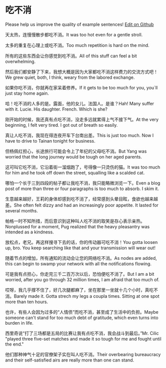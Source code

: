# 吃不消

Please help us improve the quality of example sentences! [Edit on Github](https://github.com/jiyushe/jiyu-example-sentence-source/blob/main/chinese/chibuxiao.md)

<p><span class="chinese">天太热，连慢慢散步都吃不消。</span><span class="english">It was too hot even for a gentle stroll.</span></p>

<p><span class="chinese">太多的重复在心理上或吃不消。</span><span class="english">Too much repetition is hard on the mind.</span></p>

<p><span class="chinese">所有的这些东西会让你感觉到吃不消。</span><span class="english">All of this stuff can feel a bit overwhelming.</span></p>

<p><span class="chinese">然后我们都安静了下来，我想大概是因为大家都吃不消这样费力的交流方式吧！</span><span class="english">We grew quiet, both, I think, weary from the labored exchange.</span></p>

<p><span class="chinese">如果你吃不消，你就再在家呆着修养。</span><span class="english">If it gets to be too much for you, you`ll just stay home again.</span></p>

<p><span class="chinese">哈！吃不消的人多的是。露面，他的女儿。法国人。是谁？</span><span class="english">Hah! Many suffer with it. Lucie. His daughter. French. Which is she?</span></p>

<p><span class="chinese">刚开始的时候，我还真有点吃不消，没走多远就累得上气不接下气。</span><span class="english">At the very beginning, I felt very tired. I got out of breath so easily.</span></p>

<p><span class="chinese">真让人吃不消，我现在得连夜开车下台南出差。</span><span class="english">This is just too much. Now I have to drive to Tainan tonight for business.</span></p>

<p><span class="chinese">但杨佩红担心，长途旅行可能会令上了年纪的父母吃不消。</span><span class="english">But Yang was worried that the long journey would be tough on her aged parents.</span></p>

<p><span class="chinese">这可叫它吃不消，它沿着街一溜烟跑了，号得像一只烫伤的猫。</span><span class="english">It was too much for him and he took off down the street, squalling like a scalded cat.</span></p>

<p><span class="chinese">哪怕一个长于三到四段的帖子都让我吃不消，我只能略微浏览一下。</span><span class="english">Even a blog post of more than three or four paragraphs is too much to absorb. I skim it.</span></p>

<p><span class="chinese">生意越来越好，王莉的身体却感到吃不消了，经常感到头晕目眩，食欲也越来越差。</span><span class="english">She often felt dizzy and had an increasingly poor appetite. It lasted for several months.</span></p>

<p><span class="chinese">帕格一时不知所措，而后意识到这种叫人吃不消的取笑是存心表示亲热。</span><span class="english">Nonplussed for a moment, Pug realized that the heavy pleasantry was intended as a kindness.</span></p>

<p><span class="chinese">放松点，老兄。再这样搜寻下去的话，你的传动器可吃不消！</span><span class="english">You gotta loosen up, bro. You keep searching like that and your transmission will wear out!</span></p>

<p><span class="chinese">随着节点的增加，所有通知的流动会让您的网络吃不消。</span><span class="english">As nodes are added, this can begin to swamp your network with all the notifications flowing.</span></p>

<p><span class="chinese">可是我有点担心，你走完三千二百万次以后，恐怕便吃不消了。</span><span class="english">But I am a bit worried, after you go through 32 million times, I am afraid that too much of.</span></p>

<p><span class="chinese">哎呀，我几乎撑不住了，好几次腿都麻了，坐在那里一坐就十几个小时，真吃不消。</span><span class="english">Barely made it. Gotta strech my legs a coupla times. Sitting at one spot more than ten hours.</span></p>

<p><span class="chinese">也许，有些人会因为过多的“人情债”而吃不消，甚至成了生活中的负担。</span><span class="english">Maybe someone can't stand for too much debt of gratitude, which even turns into burden in life.</span></p>

<p><span class="chinese">西里奇说“打了三场都是五局的比赛让我有点吃不消，我会战斗到最后。”</span><span class="english">Mr. Cilic "played three five-set matches and made it so tough for me and fought until the end."</span></p>

<p><span class="chinese">他们那种神气十足的官僚架子实在叫人吃不消。</span><span class="english">Their overbearing bureaucracy and their self-satisfied airs are really more than one can stand.</span></p>

